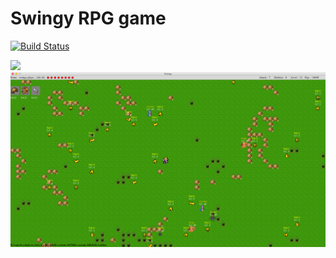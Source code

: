 Swingy RPG game
===================
[![Build Status](https://travis-ci.org/jguyet/Swingy.svg?branch=master)](https://travis-ci.org/jguyet/Swingy)

<img src="./0.png">
<img src="./1.png">
